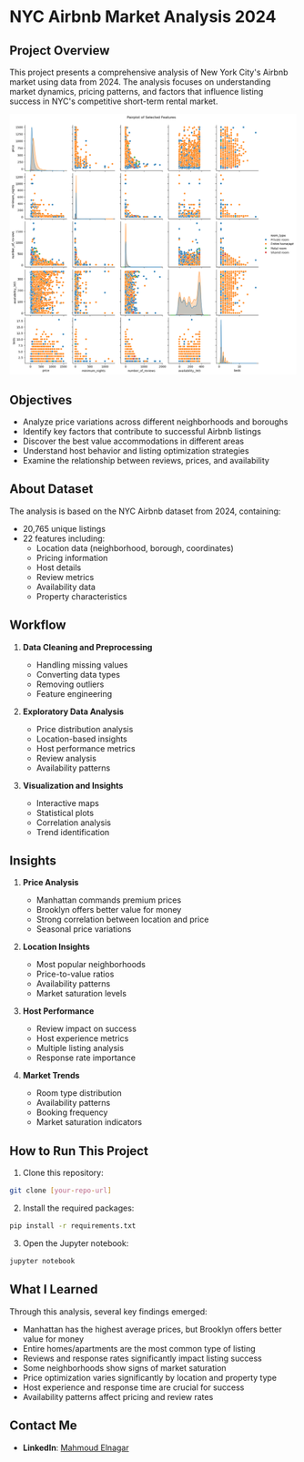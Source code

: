 # NYC Airbnb Market Analysis 2024

## Project Overview
This project presents a comprehensive analysis of New York City's Airbnb market using data from 2024. The analysis focuses on understanding market dynamics, pricing patterns, and factors that influence listing success in NYC's competitive short-term rental market.

![Pairplot of Selected Features](Pairplot.png)

## Objectives
- Analyze price variations across different neighborhoods and boroughs
- Identify key factors that contribute to successful Airbnb listings
- Discover the best value accommodations in different areas
- Understand host behavior and listing optimization strategies
- Examine the relationship between reviews, prices, and availability

## About Dataset
The analysis is based on the NYC Airbnb dataset from 2024, containing:
- 20,765 unique listings
- 22 features including:
  - Location data (neighborhood, borough, coordinates)
  - Pricing information
  - Host details
  - Review metrics
  - Availability data
  - Property characteristics

## Workflow
1. **Data Cleaning and Preprocessing**
   - Handling missing values
   - Converting data types
   - Removing outliers
   - Feature engineering

2. **Exploratory Data Analysis**
   - Price distribution analysis
   - Location-based insights
   - Host performance metrics
   - Review analysis
   - Availability patterns

3. **Visualization and Insights**
   - Interactive maps
   - Statistical plots
   - Correlation analysis
   - Trend identification

## Insights
1. **Price Analysis**
   - Manhattan commands premium prices
   - Brooklyn offers better value for money
   - Strong correlation between location and price
   - Seasonal price variations

2. **Location Insights**
   - Most popular neighborhoods
   - Price-to-value ratios
   - Availability patterns
   - Market saturation levels

3. **Host Performance**
   - Review impact on success
   - Host experience metrics
   - Multiple listing analysis
   - Response rate importance

4. **Market Trends**
   - Room type distribution
   - Availability patterns
   - Booking frequency
   - Market saturation indicators

## How to Run This Project

1. Clone this repository:
```bash
git clone [your-repo-url]
```

2. Install the required packages:
```bash
pip install -r requirements.txt
```

3. Open the Jupyter notebook:
```bash
jupyter notebook
```

## What I Learned
Through this analysis, several key findings emerged:
- Manhattan has the highest average prices, but Brooklyn offers better value for money
- Entire homes/apartments are the most common type of listing
- Reviews and response rates significantly impact listing success
- Some neighborhoods show signs of market saturation
- Price optimization varies significantly by location and property type
- Host experience and response time are crucial for success
- Availability patterns affect pricing and review rates

## Contact Me
- **LinkedIn**: [Mahmoud Elnagar](https://linkedin.com/in/elnagar74)
